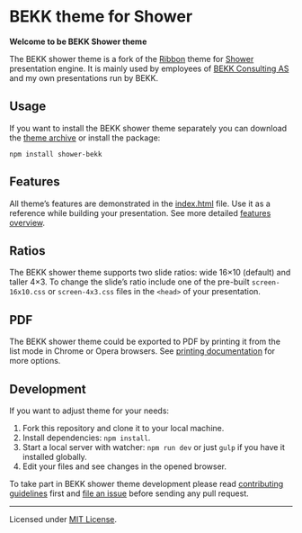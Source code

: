 # BEKK theme for Shower

**Welcome to be BEKK Shower theme**

The BEKK shower theme is a fork of the [Ribbon](http://github.com/shower/ribbon) theme for [Shower](https://github.com/shower/shower/) presentation engine. It is mainly used by employees of [BEKK Consulting AS](http://bekk.no/) and my own presentations run by BEKK.

## Usage

If you want to install the BEKK shower theme separately you can download the [theme archive](http://shwr.me/ribbon.zip) or install the package:

	npm install shower-bekk

## Features

All theme’s features are demonstrated in the [index.html](index.html) file. Use it as a reference while building your presentation. See more detailed [features overview](https://github.com/shower/shower/blob/master/docs/features-en.md).

## Ratios

The BEKK shower theme supports two slide ratios: wide 16×10 (default) and taller 4×3. To change the slide’s ratio include one of the pre-built `screen-16x10.css` or `screen-4x3.css` files in the `<head>` of your presentation.

## PDF

The BEKK shower theme could be exported to PDF by printing it from the list mode in Chrome or Opera browsers. See [printing documentation](https://github.com/shower/shower/blob/master/docs/printing-en.md) for more options.

## Development

If you want to adjust theme for your needs:

1. Fork this repository and clone it to your local machine.
2. Install dependencies: `npm install`.
3. Start a local server with watcher: `npm run dev` or just `gulp` if you have it installed globally.
4. Edit your files and see changes in the opened browser.

To take part in BEKK shower theme development please read [contributing guidelines](CONTRIBUTING.md) first and [file an issue](https://github.com/tmn/shower-bekk/issues/new) before sending any pull request.

---
Licensed under [MIT License](LICENSE.md).
